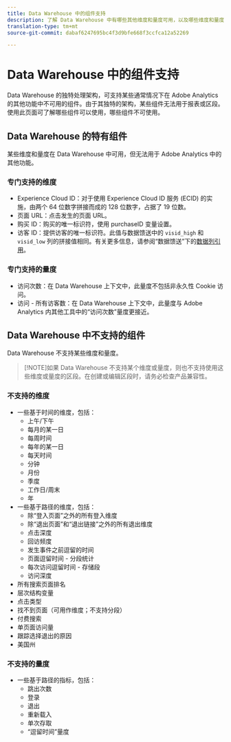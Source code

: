 ```yaml
---
title: Data Warehouse 中的组件支持
description: 了解 Data Warehouse 中有哪些其他维度和量度可用，以及哪些维度和量度不受支持。
translation-type: tm+mt
source-git-commit: dabaf6247695bc4f3d9bfe668f3ccfca12a52269

---
```



# Data Warehouse 中的组件支持

Data Warehouse 的独特处理架构，可支持某些通常情况下在 Adobe Analytics 的其他功能中不可用的组件。由于其独特的架构，某些组件无法用于报表或区段。使用此页面可了解哪些组件可以使用，哪些组件不可使用。

## Data Warehouse 的特有组件

某些维度和量度在 Data Warehouse 中可用，但无法用于 Adobe Analytics 中的其他功能。

### 专门支持的维度

* Experience Cloud ID：对于使用 Experience Cloud ID 服务 (ECID) 的实施，由两个 64 位数字拼接而成的 128 位数字，占据了 19 位数。
* 页面 URL：点击发生的页面 URL。
* 购买 ID：购买的唯一标识符，使用 purchaseID 变量设置。
* 访客 ID：提供访客的唯一标识符。此值与数据馈送中的 `visid_high` 和 `visid_low` 列的拼接值相同。有关更多信息，请参阅“数据馈送”下的[数据列引用](../analytics-data-feed/c-df-contents/datafeeds-reference.md)。

### 专门支持的量度

* 访问次数：在 Data Warehouse 上下文中，此量度不包括非永久性 Cookie 访问。
* 访问 - 所有访客数：在 Data Warehouse 上下文中，此量度与 Adobe Analytics 内其他工具中的“访问次数”量度更接近。

## Data Warehouse 中不支持的组件

Data Warehouse 不支持某些维度和量度。

>[!NOTE]如果 Data Warehouse 不支持某个维度或量度，则也不支持使用这些维度或量度的区段。在创建或编辑区段时，请务必检查产品兼容性。

### 不支持的维度

* 一些基于时间的维度，包括：
   * 上午/下午
   * 每月的某一日
   * 每周时间
   * 每年的某一日
   * 每天时间
   * 分钟
   * 月份
   * 季度
   * 工作日/周末
   * 年
* 一些基于路径的维度，包括：
   * 除“登入页面”之外的所有登入维度
   * 除“退出页面”和“退出链接”之外的所有退出维度
   * 点击深度
   * 回访频度
   * 发生事件之前逗留的时间
   * 页面逗留时间 - 分段统计
   * 每次访问逗留时间 - 存储段
   * 访问深度
* 所有搜索页面排名
* 层次结构变量
* 点击类型
* 找不到页面（可用作维度；不支持分段）
* 付费搜索
* 单页面访问量
* 跟踪选择退出的原因
* 美国州

### 不支持的量度

* 一些基于路径的指标，包括：
   * 跳出次数
   * 登录
   * 退出
   * 重新载入
   * 单次存取
   * “逗留时间”量度
